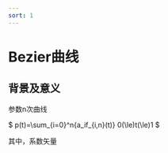 ```yaml
---
sort: 1
---
```

# Bezier曲线

## 背景及意义

参数n次曲线 

$ p(t)=\sum_{i=0}^n{a_if_{i,n}(t)} 0(\le)t(\le)1 $

其中，系数矢量

